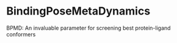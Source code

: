 # BindingPoseMetaDynamics
BPMD: An invaluable parameter for screening best protein-ligand conformers
